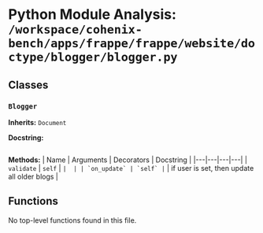 # Python Module Analysis: `/workspace/cohenix-bench/apps/frappe/frappe/website/doctype/blogger/blogger.py`

## Classes

### `Blogger`
**Inherits:** `Document`


**Docstring:**
```

```

**Methods:**
| Name | Arguments | Decorators | Docstring |
|---|---|---|---|
| `validate` | `self` | `` |  |
| `on_update` | `self` | `` | if user is set, then update all older blogs |





## Functions

No top-level functions found in this file.
